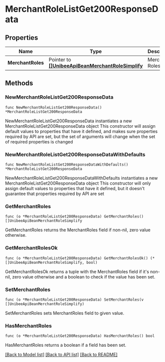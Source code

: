 # MerchantRoleListGet200ResponseData

## Properties

Name | Type | Description | Notes
------------ | ------------- | ------------- | -------------
**MerchantRoles** | Pointer to [**[]UnibeeApiBeanMerchantRoleSimplify**](UnibeeApiBeanMerchantRoleSimplify.md) | Merchant Roles | [optional] 

## Methods

### NewMerchantRoleListGet200ResponseData

`func NewMerchantRoleListGet200ResponseData() *MerchantRoleListGet200ResponseData`

NewMerchantRoleListGet200ResponseData instantiates a new MerchantRoleListGet200ResponseData object
This constructor will assign default values to properties that have it defined,
and makes sure properties required by API are set, but the set of arguments
will change when the set of required properties is changed

### NewMerchantRoleListGet200ResponseDataWithDefaults

`func NewMerchantRoleListGet200ResponseDataWithDefaults() *MerchantRoleListGet200ResponseData`

NewMerchantRoleListGet200ResponseDataWithDefaults instantiates a new MerchantRoleListGet200ResponseData object
This constructor will only assign default values to properties that have it defined,
but it doesn't guarantee that properties required by API are set

### GetMerchantRoles

`func (o *MerchantRoleListGet200ResponseData) GetMerchantRoles() []UnibeeApiBeanMerchantRoleSimplify`

GetMerchantRoles returns the MerchantRoles field if non-nil, zero value otherwise.

### GetMerchantRolesOk

`func (o *MerchantRoleListGet200ResponseData) GetMerchantRolesOk() (*[]UnibeeApiBeanMerchantRoleSimplify, bool)`

GetMerchantRolesOk returns a tuple with the MerchantRoles field if it's non-nil, zero value otherwise
and a boolean to check if the value has been set.

### SetMerchantRoles

`func (o *MerchantRoleListGet200ResponseData) SetMerchantRoles(v []UnibeeApiBeanMerchantRoleSimplify)`

SetMerchantRoles sets MerchantRoles field to given value.

### HasMerchantRoles

`func (o *MerchantRoleListGet200ResponseData) HasMerchantRoles() bool`

HasMerchantRoles returns a boolean if a field has been set.


[[Back to Model list]](../README.md#documentation-for-models) [[Back to API list]](../README.md#documentation-for-api-endpoints) [[Back to README]](../README.md)


